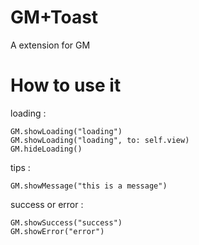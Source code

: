 # GM+Toast
A extension for GM

# How to use it

loading :
```
GM.showLoading("loading")
GM.showLoading("loading", to: self.view)
GM.hideLoading()
```

tips :

```
GM.showMessage("this is a message")
```

success or error :

```
GM.showSuccess("success")
GM.showError("error")
```
